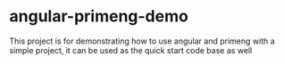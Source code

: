 # angular-primeng-demo
This project is for demonstrating how to use angular and primeng with a simple project, it can be used as the quick start code base as well
